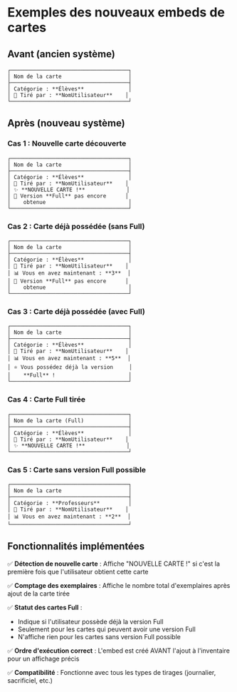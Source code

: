 # Exemples des nouveaux embeds de cartes

## Avant (ancien système)
```
┌─────────────────────────────────────┐
│ Nom de la carte                     │
├─────────────────────────────────────┤
│ Catégorie : **Élèves**              │
│ 🎯 Tiré par : **NomUtilisateur**    │
└─────────────────────────────────────┘
```

## Après (nouveau système)

### Cas 1 : Nouvelle carte découverte
```
┌─────────────────────────────────────┐
│ Nom de la carte                     │
├─────────────────────────────────────┤
│ Catégorie : **Élèves**              │
│ 🎯 Tiré par : **NomUtilisateur**    │
│ ✨ **NOUVELLE CARTE !**             │
│ 💫 Version **Full** pas encore      │
│    obtenue                          │
└─────────────────────────────────────┘
```

### Cas 2 : Carte déjà possédée (sans Full)
```
┌─────────────────────────────────────┐
│ Nom de la carte                     │
├─────────────────────────────────────┤
│ Catégorie : **Élèves**              │
│ 🎯 Tiré par : **NomUtilisateur**    │
│ 📊 Vous en avez maintenant : **3**  │
│ 💫 Version **Full** pas encore      │
│    obtenue                          │
└─────────────────────────────────────┘
```

### Cas 3 : Carte déjà possédée (avec Full)
```
┌─────────────────────────────────────┐
│ Nom de la carte                     │
├─────────────────────────────────────┤
│ Catégorie : **Élèves**              │
│ 🎯 Tiré par : **NomUtilisateur**    │
│ 📊 Vous en avez maintenant : **5**  │
│ ⭐ Vous possédez déjà la version     │
│    **Full** !                       │
└─────────────────────────────────────┘
```

### Cas 4 : Carte Full tirée
```
┌─────────────────────────────────────┐
│ Nom de la carte (Full)              │
├─────────────────────────────────────┤
│ Catégorie : **Élèves**              │
│ 🎯 Tiré par : **NomUtilisateur**    │
│ ✨ **NOUVELLE CARTE !**             │
└─────────────────────────────────────┘
```

### Cas 5 : Carte sans version Full possible
```
┌─────────────────────────────────────┐
│ Nom de la carte                     │
├─────────────────────────────────────┤
│ Catégorie : **Professeurs**         │
│ 🎯 Tiré par : **NomUtilisateur**    │
│ 📊 Vous en avez maintenant : **2**  │
└─────────────────────────────────────┘
```

## Fonctionnalités implémentées

✅ **Détection de nouvelle carte** : Affiche "NOUVELLE CARTE !" si c'est la première fois que l'utilisateur obtient cette carte

✅ **Comptage des exemplaires** : Affiche le nombre total d'exemplaires après ajout de la carte tirée

✅ **Statut des cartes Full** : 
- Indique si l'utilisateur possède déjà la version Full
- Seulement pour les cartes qui peuvent avoir une version Full
- N'affiche rien pour les cartes sans version Full possible

✅ **Ordre d'exécution correct** : L'embed est créé AVANT l'ajout à l'inventaire pour un affichage précis

✅ **Compatibilité** : Fonctionne avec tous les types de tirages (journalier, sacrificiel, etc.)
